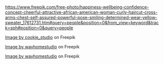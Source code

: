 https://www.freepik.com/free-photo/happiness-wellbeing-confidence-concept-cheerful-attractive-african-american-woman-curly-haircut-cross-arms-chest-self-assured-powerful-pose-smiling-determined-wear-yellow-sweater_17612731.htm#query=people&position=0&from_view=keyword&track=sph#position=0&query=people

<a href="https://www.freepik.com/free-photo/happiness-wellbeing-confidence-concept-cheerful-attractive-african-american-woman-curly-haircut-cross-arms-chest-self-assured-powerful-pose-smiling-determined-wear-yellow-sweater_17612731.htm#query=people&position=0&from_view=keyword&track=sph#position=0&query=people">Image by cookie_studio</a> on Freepik

<a href="https://www.freepik.com/free-photo/young-bearded-man-with-striped-shirt_9660042.htm#query=people&position=3&from_view=keyword&track=sph">Image by wayhomestudio</a> on Freepik

<a href="https://www.freepik.com/free-photo/headshot-cute-european-woman-love-can-t-stop-smiling-looking-with-happy-joyful-expression-her-face-beautiful-young-woman-dressed-casual-checkered-shirt-having-rest-indoors_9436820.htm#query=people&position=36&from_view=keyword&track=sph#position=36&query=people">Image by wayhomestudio</a> on Freepik
